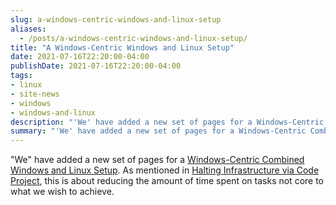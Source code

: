 ```yaml
---
slug: a-windows-centric-windows-and-linux-setup
aliases:
  - /posts/a-windows-centric-windows-and-linux-setup/
title: "A Windows-Centric Windows and Linux Setup"
date: 2021-07-16T22:20:00-04:00
publishDate: 2021-07-16T22:20:00-04:00
tags:
- linux
- site-news
- windows
- windows-and-linux
description: "'We' have added a new set of pages for a Windows-Centric Combined Windows and Linux Setup"
summary: "'We' have added a new set of pages for a Windows-Centric Combined Windows and Linux Setup"
---
```


"We" have added a new set of pages for a [Windows-Centric Combined Windows and Linux Setup](/deploy-admin/a-more-windows-centric-approach). As mentioned in [Halting Infrastructure via Code Project](2021-06-25-halting-infrastructure-via-code-project.md), this is about reducing the amount of time spent on tasks not core to what we wish to achieve.
